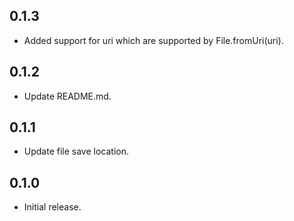 ## 0.1.3

- Added support for uri which are supported by File.fromUri(uri).

## 0.1.2

- Update README.md.

## 0.1.1

- Update file save location.

## 0.1.0

- Initial release.
